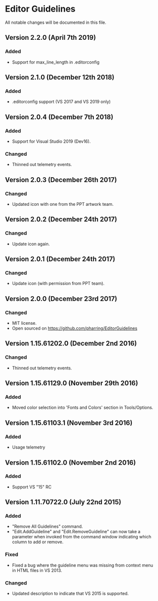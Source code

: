# Editor GuidelinesAll notable changes will be documented in this file.## Version 2.2.0 (April 7th 2019)### Added- Support for max_line_length in .editorconfig## Version 2.1.0 (December 12th 2018)### Added- .editorconfig support (VS 2017 and VS 2019 only)## Version 2.0.4 (December 7th 2018)### Added- Support for Visual Studio 2019 (Dev16).### Changed- Thinned out telemetry events.## Version 2.0.3 (December 26th 2017)### Changed- Updated icon with one from the PPT artwork team.## Version 2.0.2 (December 24th 2017)### Changed- Update icon again.## Version 2.0.1 (December 24th 2017)### Changed- Update icon (with permission from PPT team).## Version 2.0.0 (December 23rd 2017)### Changed- MIT license.- Open sourced on https://github.com/pharring/EditorGuidelines## Version 1.15.61202.0  (December 2nd 2016)### Changed- Thinned out telemetry events.## Version 1.15.61129.0  (November 29th 2016)### Added- Moved color selection into 'Fonts and Colors' section in Tools/Options.## Version 1.15.61103.1  (November 3rd 2016)### Added- Usage telemetry## Version 1.15.61102.0  (November 2nd 2016)### Added- Support VS "15" RC## Version 1.11.70722.0  (July 22nd 2015)### Added- "Remove All Guidelines" command.- "Edit.AddGuideline" and "Edit.RemoveGuideline" can now take a parameter when invoked from the command window indicating which column to add or remove.### Fixed- Fixed a bug where the guideline menu was missing from context menu in HTML files in VS 2013.### Changed- Updated description to indicate that VS 2015 is supported.